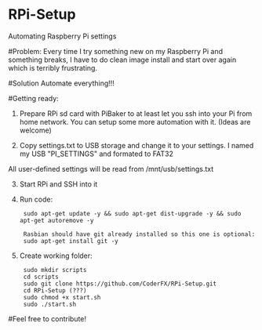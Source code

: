 # RPi-Setup
Automating Raspberry Pi settings

#Problem:
Every time I try something new on my Raspberry Pi and something breaks, I have to do clean image install and start over again which is terribly frustrating.

#Solution
Automate everything!!!

#Getting ready:

1. Prepare RPi sd card with PiBaker to at least let you ssh into your Pi from home network. You can setup some more automation with it. (Ideas are welcome)

2. Copy settings.txt to USB storage and change it to your settings. I named my USB "PI_SETTINGS" and formated to FAT32

All user-defined settings will be read from /mnt/usb/settings.txt

3. Start RPi and SSH into it

4. Run code:

		sudo apt-get update -y && sudo apt-get dist-upgrade -y && sudo apt-get autoremove -y

		Rasbian should have git already installed so this one is optional:
		sudo apt-get install git -y


5. Create working folder:

		sudo mkdir scripts
		cd scripts
		sudo git clone https://github.com/CoderFX/RPi-Setup.git
		cd RPi-Setup (???)
		sudo chmod +x start.sh
		sudo ./start.sh

#Feel free to contribute!
